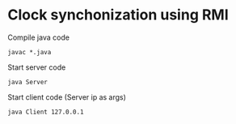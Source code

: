 # Clock synchonization using RMI

Compile java code
```
javac *.java
```

Start server code
```
java Server
```

Start client code (Server ip as args)
```
java Client 127.0.0.1
```
